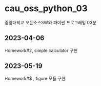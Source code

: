 # cau_oss_python_03
중앙대학교 오픈소스SW와 파이썬 프로그래밍 03분

## 2023-04-06
Homework#2, simple calculator 구현

## 2023-05-19
Homework#$ , figure 모듈 구현
